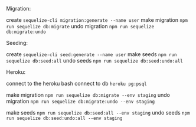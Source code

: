 Migration: 

create `sequelize-cli migration:generate --name user`
make migration `npm run sequelize db:migrate`
undo migration `npm run sequelize db:migrate:undo`

Seeding:

create `sequelize-cli seed:generate --name user`
make seeds `npm run sequelize db:seed:all`
undo seeds `npm run sequelize db:seed:undo:all`

Heroku:

connect to the heroku bash
connect to db `heroku pg:psql`

make migration `npm run sequelize db:migrate --env staging`
undo migration `npm run sequelize db:migrate:undo --env staging`

make seeds `npm run sequelize db:seed:all --env staging`
undo seeds `npm run sequelize db:seed:undo:all --env staging`